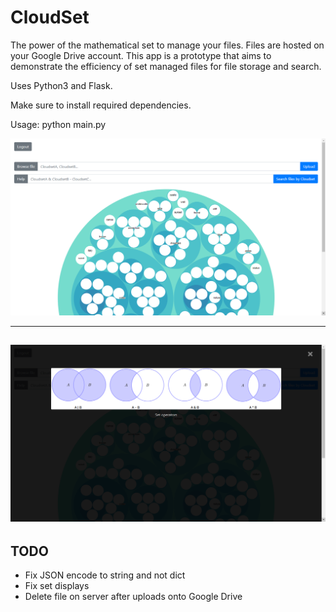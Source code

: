 # CloudSet

The power of the mathematical set to manage your files. Files are hosted on your Google Drive account.
This app is a prototype that aims to demonstrate the efficiency of set managed files for file storage and search.

Uses Python3 and Flask.

Make sure to install required dependencies.

Usage: python main.py


![Preview](https://github.com/loutouk/CloudSet/blob/master/report/LaTeX%20files/images/menu.png)

----
![Preview](https://github.com/loutouk/CloudSet/blob/master/report/LaTeX%20files/images/help.png)
----

## TODO 
* Fix JSON encode to string and not dict
* Fix set displays
* Delete file on server after uploads onto Google Drive
